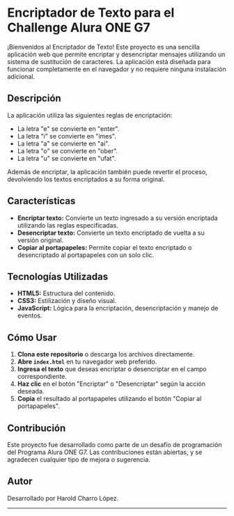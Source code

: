# Encriptador de Texto para el Challenge Alura ONE G7

¡Bienvenidos al Encriptador de Texto! Este proyecto es una sencilla aplicación web que permite encriptar y desencriptar mensajes utilizando un sistema de sustitución de caracteres. 
La aplicación está diseñada para funcionar completamente en el navegador y no requiere ninguna instalación adicional.

## Descripción

La aplicación utiliza las siguientes reglas de encriptación:
- La letra "e" se convierte en "enter".
- La letra "i" se convierte en "imes".
- La letra "a" se convierte en "ai".
- La letra "o" se convierte en "ober".
- La letra "u" se convierte en "ufat".

Además de encriptar, la aplicación también puede revertir el proceso, devolviendo los textos encriptados a su forma original.

## Características

- **Encriptar texto:** Convierte un texto ingresado a su versión encriptada utilizando las reglas especificadas.
- **Desencriptar texto:** Convierte un texto encriptado de vuelta a su versión original.
- **Copiar al portapapeles:** Permite copiar el texto encriptado o desencriptado al portapapeles con un solo clic.

## Tecnologías Utilizadas

- **HTML5:** Estructura del contenido.
- **CSS3:** Estilización y diseño visual.
- **JavaScript:** Lógica para la encriptación, desencriptación y manejo de eventos.

## Cómo Usar

1. **Clona este repositorio** o descarga los archivos directamente.
2. **Abre `index.html`** en tu navegador web preferido.
3. **Ingresa el texto** que deseas encriptar o desencriptar en el campo correspondiente.
4. **Haz clic** en el botón "Encriptar" o "Desencriptar" según la acción deseada.
5. **Copia** el resultado al portapapeles utilizando el botón "Copiar al portapapeles".

## Contribución

Este proyecto fue desarrollado como parte de un desafío de programación del Programa Alura ONE G7. 
Las contribuciones están abiertas, y se agradecen cualquier tipo de mejora o sugerencia.

## Autor

Desarrollado por Harold Charro López.

---


